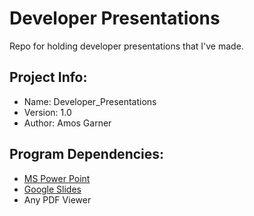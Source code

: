 # Developer Presentations
Repo for holding developer presentations that I've made.

## Project Info:
* Name: Developer_Presentations
* Version: 1.0
* Author: Amos Garner

## Program Dependencies:
* [MS Power Point](https://products.office.com/en-us/powerpoint)
* [Google Slides](https://docs.google.com/presentation)
* Any PDF Viewer
